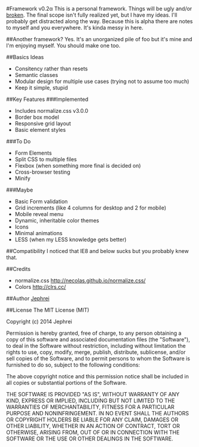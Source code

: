 #Framework v0.2&alpha;
This is a personal framework. Things will be ugly and/or [broken](http://motherfuckingwebsite.com). The final scope isn't fully realized yet, but I have my ideas. I'll probably get distracted along the way. Because this is alpha there are notes to myself and you everywhere. It's kinda messy in here.

##Another framework?
Yes. It's an unorganized pile of foo but it's mine and I'm enjoying myself. You should make one too.

##Basics Ideas
* Consitency rather than resets
* Semantic classes
* Modular design for multiple use cases (trying not to assume too much)
* Keep it simple, stupid

##Key Features
###Implemented
* Includes normalize.css v3.0.0
* Border box model
* Responsive grid layout
* Basic element styles

###To Do
* Form Elements
* Split CSS to multiple files
* Flexbox (when something more final is decided on)
* Cross-browser testing
* Minify

###Maybe
* Basic Form validation
* Grid increments (like 4 columns for desktop and 2 for mobile)
* Mobile reveal menu
* Dynamic, inheritable color themes
* Icons
* Minimal animations
* LESS (when my LESS knowledge gets better)

##Compatibility
I noticed that IE8 and below sucks but you probably knew that.

##Credits
* normalize.css http://necolas.github.io/normalize.css/
* Colors http://clrs.cc/

##Author
[Jephrei](http://github.com/jephrei)

##License
The MIT License (MIT)

Copyright (c) 2014 Jephrei

Permission is hereby granted, free of charge, to any person obtaining a copy
of this software and associated documentation files (the "Software"), to deal
in the Software without restriction, including without limitation the rights
to use, copy, modify, merge, publish, distribute, sublicense, and/or sell
copies of the Software, and to permit persons to whom the Software is
furnished to do so, subject to the following conditions:

The above copyright notice and this permission notice shall be included in
all copies or substantial portions of the Software.

THE SOFTWARE IS PROVIDED "AS IS", WITHOUT WARRANTY OF ANY KIND, EXPRESS OR
IMPLIED, INCLUDING BUT NOT LIMITED TO THE WARRANTIES OF MERCHANTABILITY,
FITNESS FOR A PARTICULAR PURPOSE AND NONINFRINGEMENT. IN NO EVENT SHALL THE
AUTHORS OR COPYRIGHT HOLDERS BE LIABLE FOR ANY CLAIM, DAMAGES OR OTHER
LIABILITY, WHETHER IN AN ACTION OF CONTRACT, TORT OR OTHERWISE, ARISING FROM,
OUT OF OR IN CONNECTION WITH THE SOFTWARE OR THE USE OR OTHER DEALINGS IN
THE SOFTWARE.